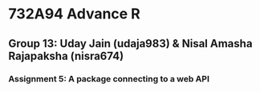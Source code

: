 # 732A94 Advance R

## Group 13: Uday Jain (udaja983) & Nisal Amasha Rajapaksha (nisra674)

### Assignment 5: A package connecting to a web API